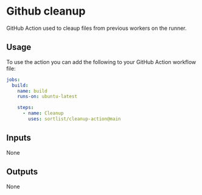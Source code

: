 # Github cleanup

GitHub Action used to cleaup files from previous workers on the runner.

## Usage

To use the action you can add the following to your GitHub Action workflow
file:

```yaml
jobs:
  build:
    name: build
    runs-on: ubuntu-latest

    steps:
      - name: Cleanup
        uses: sortlist/cleanup-action@main
```

## Inputs

None

## Outputs

None
